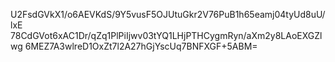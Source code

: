 U2FsdGVkX1/o6AEVKdS/9Y5vusF5OJUtuGkr2V76PuB1h65eamj04tyUd8uU/lxE
78CdGVot6xAC1Dr/qZq1PlPiIjwv03tYQ1LHjPTHCygmRyn/aXm2y8LAoEXGZlwg
6MEZ7A3wlreD1OxZt7l2A27hGjYscUq7BNFXGF+5ABM=
